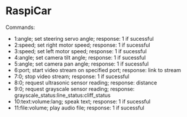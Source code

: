 # RaspiCar

Commands:
- 1:angle; set steering servo angle; response: 1 if sucessful
- 2:speed; set right motor speed; response: 1 if sucessful
- 3:speed; set left motor speed; response: 1 if sucessful
- 4:angle; set camera tilt angle; response: 1 if sucessful
- 5:angle; set camera pan angle; response: 1 if sucessful
- 6:port; start video stream on specified port; response: link to stream
- 7:0; stop video stream; response: 1 if sucessful
- 8:0; request ultrasonic sensor reading; response: distance
- 9:0; request grayscale sensor reading; response: grayscale_status:line_status:cliff_status
- 10:text:volume:lang; speak text; response: 1 if sucessful
- 11:file:volume; play audio file; response: 1 if sucessful

